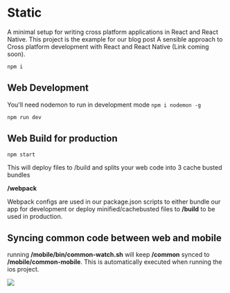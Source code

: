 # Static

A minimal setup for writing cross platform applications in React and React Native. 
This project is the example for our blog post A sensible approach to Cross platform development with React and React Native (Link coming soon).


``npm i``


## Web Development
You'll need nodemon to run in development mode
```npm i nodemon -g```


```npm run dev```


## Web Build for production

```npm start```

This will deploy files to /build and splits your web code into 3 cache busted bundles

**/webpack**

Webpack configs are used in our package.json scripts to either bundle our app for development or deploy minified/cachebusted files to **/build** to be used in production.

## Syncing common code between web and mobile

running **/mobile/bin/common-watch.sh** will keep **/common** synced to **/mobile/common-mobile**. 
This is automatically executed when running the ios project.

<img src="http://g.recordit.co/j6A8lIxu6s.gif"/>
